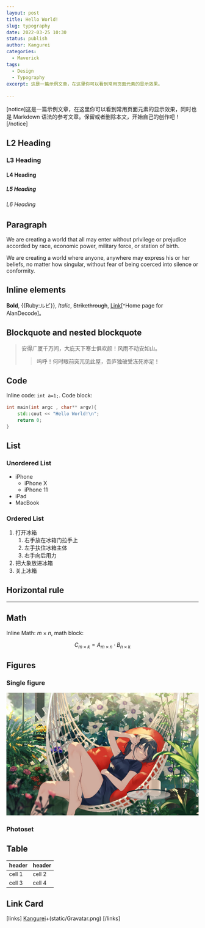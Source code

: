 ```yaml
---
layout: post
title: Hello World!
slug: typography
date: 2022-03-25 10:30
status: publish
author: Kangurei
categories: 
  - Maverick
tags:
  - Design
  - Typography
excerpt: 这是一篇示例文章，在这里你可以看到常用页面元素的显示效果。

---
```


[notice]这是一篇示例文章，在这里你可以看到常用页面元素的显示效果，同时也是 Markdown 语法的参考文章。保留或者删除本文，开始自己的创作吧！[/notice]

## L2 Heading

### L3 Heading

#### L4 Heading

##### L5 Heading

###### L6 Heading

## Paragraph

We are creating a world that all may enter without privilege or prejudice accorded by race, economic power, military force, or station of birth.

We are creating a world where anyone, anywhere may express his or her beliefs, no matter how singular, without fear of being coerced into silence or conformity.

## Inline elements

**Bold**, {{Ruby:ルビ}}, *Italic*, ~~Strikethrough~~, [Link](https://www.imalan.cn)[^Home page for AlanDecode]。

## Blockquote and nested blockquote

> 安得广厦千万间，大庇天下寒士俱欢颜！风雨不动安如山。
>
> > 呜呼！何时眼前突兀见此屋，吾庐独破受冻死亦足！

## Code

Inline code: `int a=1;`. Code block:

```cpp
int main(int argc , char** argv){
    std::cout << "Hello World!\n";
    return 0;
}
```

## List

### Unordered List

* iPhone
  * iPhone X
  * iPhone 11
* iPad
* MacBook

### Ordered List

1. 打开冰箱
   1. 右手放在冰箱门拉手上
   2. 左手扶住冰箱主体
   3. 右手向后用力
2. 把大象放进冰箱
3. 关上冰箱

## Horizontal rule

------

## Math

Inline Math: $m\times n$, math block:

$$C_{m\times k}=A_{m\times n}\cdot B_{n\times k}$$

## Figures

### Single figure

![Photo](images/typography/319174807.jpg)

### Photoset



## Table

| header | header |
| ------ | ------ |
| cell 1 | cell 2 |
| cell 3 | cell 4 |

## Link Card

[links]
[Kangurei](https://www.fantasia.ink)+(static/Gravatar.png)
[/links]

